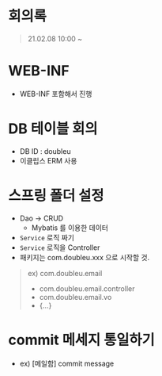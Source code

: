 # 회의록
> 21.02.08 10:00 ~

# WEB-INF
- WEB-INF 포함해서 진행

# DB 테이블 회의
- DB ID : doubleu
- 이클립스 ERM 사용


# 스프링 폴더 설정
- Dao -> CRUD 
  - Mybatis 를 이용한 데이터
- `Service` 로직 짜기
- `Service` 로직을 Controller
- 패키지는 com.doubleu.xxx 으로 시작할 것.

> ex) com.doubleu.email 
> - com.doubleu.email.controller
> - com.doubleu.email.vo 
> - {...}

# commit 메세지 통일하기
- ex) [메일함] commit message

